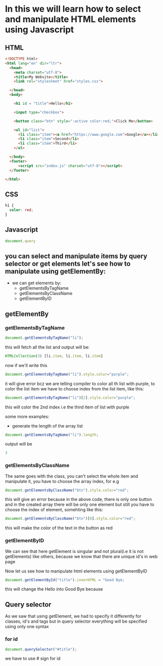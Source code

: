 # In this we will learn how to select and manipulate HTML elements using Javascript
## HTML
``` html
<!DOCTYPE html>
<html lang="en" dir="ltr">
  <head>
    <meta charset="utf-8">
    <title>My Website</title>
    <link rel="stylesheet" href="styles.css">

  </head>
  <body>

    <h1 id = "title">Hello</h1>

    <input type="checkbox">

    <button class="btn" style=":active color:red;">Click Me</button>

    <ul id="list">
      <li class="item"><a href="https://www.google.com">Google</a></li>
      <li class="item">Second</li>
      <li class="item">Third</li>
    </ul>

  </body>
  <footer>
      <script src="index.js" charset="utf-8"></script>
  </footer>

</html>
```
## CSS
```css
h1 {
  color: red;
}
```
## Javascript

```javascript
document.query
```
## you can select and manipulate items by query selector or get elements let's see how to manipulate using getElementBy:

* we can get elements by:
    * getElementsByTagName
    * getElementsByClassName
    * getElementByID
## getElementBy

### getElementsByTagName
```javascript
document.getElementsByTagName("li");
```
this will fetch all the list and output will be:
```javascript
HTMLCollection(3) [li.item, li.item, li.item]
```
now if we'll write this
```javascript
document.getElementsByTagName("li").style.color="purple";
```
it will give error bcz we are telling compiler to color all th list with purple, to color the list item we have to choose index from the list item, like this:
```javascript
document.getElementsByTagName("li")[2].style.color="purple";
```
this will color the 2nd index i.e the third item of list with purple

some more examples:
* generate the length of the array list
```javascript
document.getElementsByTagName("li").length;
```
output will be
```javascript
3
```
### getElementsByClassName

The same goes with the class, you can't select the whole item and manipulate it, you have to choose the array index, for e.g
```javascript
document.getElementsByClassName("btn").style.color="red";
```
this will give an error because in the above code, there is only one button and in the created array there will be only one element but still you have to choose the index of element, somehting like this:

```javascript
document.getElementsByClassName("btn")[0].style.color="red";
```
this will make the color of the text in the button as red

### getElementByID
We can see that here getElement is singular and not plural(i.e it is not getElements) like others, because we know that there are unique id's in web page

Now let us see how to manipulate html elements using getElementByID 

```javascript
document.getElementById("title").innerHTML = "Good Bye;
```
this will change the Hello into Good Bye because 


## Query selector
As we saw that using getElement, we had to specify it differently for classes, id's and tags but in query selector everything will be specified using only one syntax

### for id
```javascript
document.querySelector("#title");
```
we have to use # sign for id











